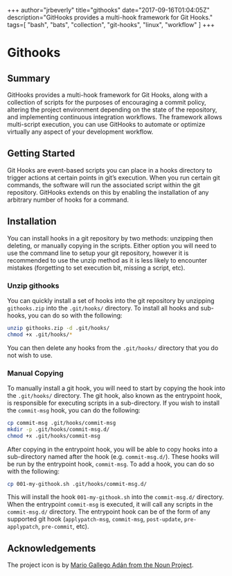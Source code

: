 +++
author="jrbeverly"
title="githooks"
date="2017-09-16T01:04:05Z"
description="GitHooks provides a multi-hook framework for Git Hooks."
tags=[
  "bash",
  "bats",
  "collection",
  "git-hooks",
  "linux",
  "workflow"
]
+++

# Githooks

## Summary

GitHooks provides a multi-hook framework for Git Hooks, along with a collection of scripts for the purposes of encouraging a commit policy, altering the project environment depending on the state of the repository, and implementing continuous integration workflows. The framework allows multi-script execution,  you can use GitHooks to automate or optimize virtually any aspect of your development workflow.

## Getting Started

Git Hooks are event-based scripts you can place in a hooks directory to trigger actions at certain points in git’s execution. When you run certain git commands, the software will run the associated script within the git repository. GitHooks extends on this by enabling the installation of any arbitrary number of hooks for a command.

## Installation

You can install hooks in a git repository by two methods: unzipping then deleting, or manually copying in the scripts. Either option you will need to use the command line to setup your git repository, however it is recommended to use the unzip method as it is less likely to encounter mistakes (forgetting to set execution bit, missing a script, etc).

### Unzip githooks

You can quickly install a set of hooks into the git repository by unzipping `githooks.zip` into the `.git/hooks/` directory. To install all hooks and sub-hooks, you can do so with the following:

```bash
unzip githooks.zip -d .git/hooks/
chmod +x .git/hooks/*
```

You can then delete any hooks from the `.git/hooks/` directory that you do not wish to use.

### Manual Copying

To manually install a git hook, you will need to start by copying the hook into the `.git/hooks/` directory. The git hook, also known as the entrypoint hook, is responsible for executing scripts in a sub-directory. If you wish to install the `commit-msg` hook, you can do the following:

```bash
cp commit-msg .git/hooks/commit-msg
mkdir -p .git/hooks/commit-msg.d/
chmod +x .git/hooks/commit-msg
```

After copying in the entrypoint hook, you will be able to copy hooks into a sub-directory named after the hook (e.g. `commit-msg.d/`). These hooks will be run by the entrypoint hook, `commit-msg`. To add a hook, you can do so with the following:

```bash
cp 001-my-githook.sh .git/hooks/commit-msg.d/
```

This will install the hook `001-my-githook.sh` into the `commit-msg.d/` directory. When the entrypoint `commit-msg` is executed, it will call any scripts in the `commit-msg.d/` directory. The entrypoint hook can be of the form of any supported git hook (`applypatch-msg`, `commit-msg`, `post-update`, `pre-applypatch`, `pre-commit`, etc).

## Acknowledgements

The project icon is by [Mario Gallego Adán from the Noun Project](docs/icon/README.md).